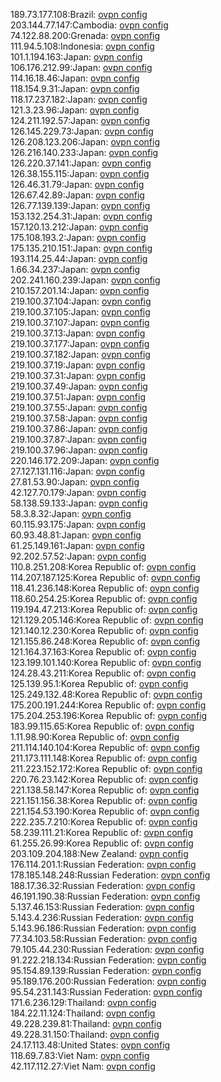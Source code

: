 189.73.177.108:Brazil: [ovpn config](vpn/189_73_177_108.ovpn)  
203.144.77.147:Cambodia: [ovpn config](vpn/203_144_77_147.ovpn)  
74.122.88.200:Grenada: [ovpn config](vpn/74_122_88_200.ovpn)  
111.94.5.108:Indonesia: [ovpn config](vpn/111_94_5_108.ovpn)  
101.1.194.163:Japan: [ovpn config](vpn/101_1_194_163.ovpn)  
106.176.212.99:Japan: [ovpn config](vpn/106_176_212_99.ovpn)  
114.16.18.46:Japan: [ovpn config](vpn/114_16_18_46.ovpn)  
118.154.9.31:Japan: [ovpn config](vpn/118_154_9_31.ovpn)  
118.17.237.182:Japan: [ovpn config](vpn/118_17_237_182.ovpn)  
121.3.23.96:Japan: [ovpn config](vpn/121_3_23_96.ovpn)  
124.211.192.57:Japan: [ovpn config](vpn/124_211_192_57.ovpn)  
126.145.229.73:Japan: [ovpn config](vpn/126_145_229_73.ovpn)  
126.208.123.206:Japan: [ovpn config](vpn/126_208_123_206.ovpn)  
126.216.140.233:Japan: [ovpn config](vpn/126_216_140_233.ovpn)  
126.220.37.141:Japan: [ovpn config](vpn/126_220_37_141.ovpn)  
126.38.155.115:Japan: [ovpn config](vpn/126_38_155_115.ovpn)  
126.46.31.79:Japan: [ovpn config](vpn/126_46_31_79.ovpn)  
126.67.42.89:Japan: [ovpn config](vpn/126_67_42_89.ovpn)  
126.77.139.139:Japan: [ovpn config](vpn/126_77_139_139.ovpn)  
153.132.254.31:Japan: [ovpn config](vpn/153_132_254_31.ovpn)  
157.120.13.212:Japan: [ovpn config](vpn/157_120_13_212.ovpn)  
175.108.193.2:Japan: [ovpn config](vpn/175_108_193_2.ovpn)  
175.135.210.151:Japan: [ovpn config](vpn/175_135_210_151.ovpn)  
193.114.25.44:Japan: [ovpn config](vpn/193_114_25_44.ovpn)  
1.66.34.237:Japan: [ovpn config](vpn/1_66_34_237.ovpn)  
202.241.160.239:Japan: [ovpn config](vpn/202_241_160_239.ovpn)  
210.157.201.14:Japan: [ovpn config](vpn/210_157_201_14.ovpn)  
219.100.37.104:Japan: [ovpn config](vpn/219_100_37_104.ovpn)  
219.100.37.105:Japan: [ovpn config](vpn/219_100_37_105.ovpn)  
219.100.37.107:Japan: [ovpn config](vpn/219_100_37_107.ovpn)  
219.100.37.13:Japan: [ovpn config](vpn/219_100_37_13.ovpn)  
219.100.37.177:Japan: [ovpn config](vpn/219_100_37_177.ovpn)  
219.100.37.182:Japan: [ovpn config](vpn/219_100_37_182.ovpn)  
219.100.37.19:Japan: [ovpn config](vpn/219_100_37_19.ovpn)  
219.100.37.31:Japan: [ovpn config](vpn/219_100_37_31.ovpn)  
219.100.37.49:Japan: [ovpn config](vpn/219_100_37_49.ovpn)  
219.100.37.51:Japan: [ovpn config](vpn/219_100_37_51.ovpn)  
219.100.37.55:Japan: [ovpn config](vpn/219_100_37_55.ovpn)  
219.100.37.58:Japan: [ovpn config](vpn/219_100_37_58.ovpn)  
219.100.37.86:Japan: [ovpn config](vpn/219_100_37_86.ovpn)  
219.100.37.87:Japan: [ovpn config](vpn/219_100_37_87.ovpn)  
219.100.37.96:Japan: [ovpn config](vpn/219_100_37_96.ovpn)  
220.146.172.209:Japan: [ovpn config](vpn/220_146_172_209.ovpn)  
27.127.131.116:Japan: [ovpn config](vpn/27_127_131_116.ovpn)  
27.81.53.90:Japan: [ovpn config](vpn/27_81_53_90.ovpn)  
42.127.70.179:Japan: [ovpn config](vpn/42_127_70_179.ovpn)  
58.138.59.133:Japan: [ovpn config](vpn/58_138_59_133.ovpn)  
58.3.8.32:Japan: [ovpn config](vpn/58_3_8_32.ovpn)  
60.115.93.175:Japan: [ovpn config](vpn/60_115_93_175.ovpn)  
60.93.48.81:Japan: [ovpn config](vpn/60_93_48_81.ovpn)  
61.25.149.161:Japan: [ovpn config](vpn/61_25_149_161.ovpn)  
92.202.57.52:Japan: [ovpn config](vpn/92_202_57_52.ovpn)  
110.8.251.208:Korea Republic of: [ovpn config](vpn/110_8_251_208.ovpn)  
114.207.187.125:Korea Republic of: [ovpn config](vpn/114_207_187_125.ovpn)  
118.41.236.148:Korea Republic of: [ovpn config](vpn/118_41_236_148.ovpn)  
118.60.254.25:Korea Republic of: [ovpn config](vpn/118_60_254_25.ovpn)  
119.194.47.213:Korea Republic of: [ovpn config](vpn/119_194_47_213.ovpn)  
121.129.205.146:Korea Republic of: [ovpn config](vpn/121_129_205_146.ovpn)  
121.140.12.230:Korea Republic of: [ovpn config](vpn/121_140_12_230.ovpn)  
121.155.86.248:Korea Republic of: [ovpn config](vpn/121_155_86_248.ovpn)  
121.164.37.163:Korea Republic of: [ovpn config](vpn/121_164_37_163.ovpn)  
123.199.101.140:Korea Republic of: [ovpn config](vpn/123_199_101_140.ovpn)  
124.28.43.211:Korea Republic of: [ovpn config](vpn/124_28_43_211.ovpn)  
125.139.95.1:Korea Republic of: [ovpn config](vpn/125_139_95_1.ovpn)  
125.249.132.48:Korea Republic of: [ovpn config](vpn/125_249_132_48.ovpn)  
175.200.191.244:Korea Republic of: [ovpn config](vpn/175_200_191_244.ovpn)  
175.204.253.196:Korea Republic of: [ovpn config](vpn/175_204_253_196.ovpn)  
183.99.115.65:Korea Republic of: [ovpn config](vpn/183_99_115_65.ovpn)  
1.11.98.90:Korea Republic of: [ovpn config](vpn/1_11_98_90.ovpn)  
211.114.140.104:Korea Republic of: [ovpn config](vpn/211_114_140_104.ovpn)  
211.173.111.148:Korea Republic of: [ovpn config](vpn/211_173_111_148.ovpn)  
211.223.152.172:Korea Republic of: [ovpn config](vpn/211_223_152_172.ovpn)  
220.76.23.142:Korea Republic of: [ovpn config](vpn/220_76_23_142.ovpn)  
221.138.58.147:Korea Republic of: [ovpn config](vpn/221_138_58_147.ovpn)  
221.151.156.38:Korea Republic of: [ovpn config](vpn/221_151_156_38.ovpn)  
221.154.53.190:Korea Republic of: [ovpn config](vpn/221_154_53_190.ovpn)  
222.235.7.210:Korea Republic of: [ovpn config](vpn/222_235_7_210.ovpn)  
58.239.111.21:Korea Republic of: [ovpn config](vpn/58_239_111_21.ovpn)  
61.255.26.99:Korea Republic of: [ovpn config](vpn/61_255_26_99.ovpn)  
203.109.204.188:New Zealand: [ovpn config](vpn/203_109_204_188.ovpn)  
176.114.201.1:Russian Federation: [ovpn config](vpn/176_114_201_1.ovpn)  
178.185.148.248:Russian Federation: [ovpn config](vpn/178_185_148_248.ovpn)  
188.17.36.32:Russian Federation: [ovpn config](vpn/188_17_36_32.ovpn)  
46.191.190.38:Russian Federation: [ovpn config](vpn/46_191_190_38.ovpn)  
5.137.46.153:Russian Federation: [ovpn config](vpn/5_137_46_153.ovpn)  
5.143.4.236:Russian Federation: [ovpn config](vpn/5_143_4_236.ovpn)  
5.143.96.186:Russian Federation: [ovpn config](vpn/5_143_96_186.ovpn)  
77.34.103.58:Russian Federation: [ovpn config](vpn/77_34_103_58.ovpn)  
79.105.44.230:Russian Federation: [ovpn config](vpn/79_105_44_230.ovpn)  
91.222.218.134:Russian Federation: [ovpn config](vpn/91_222_218_134.ovpn)  
95.154.89.139:Russian Federation: [ovpn config](vpn/95_154_89_139.ovpn)  
95.189.176.200:Russian Federation: [ovpn config](vpn/95_189_176_200.ovpn)  
95.54.231.143:Russian Federation: [ovpn config](vpn/95_54_231_143.ovpn)  
171.6.236.129:Thailand: [ovpn config](vpn/171_6_236_129.ovpn)  
184.22.11.124:Thailand: [ovpn config](vpn/184_22_11_124.ovpn)  
49.228.239.81:Thailand: [ovpn config](vpn/49_228_239_81.ovpn)  
49.228.31.150:Thailand: [ovpn config](vpn/49_228_31_150.ovpn)  
24.17.113.48:United States: [ovpn config](vpn/24_17_113_48.ovpn)  
118.69.7.83:Viet Nam: [ovpn config](vpn/118_69_7_83.ovpn)  
42.117.112.27:Viet Nam: [ovpn config](vpn/42_117_112_27.ovpn)  
